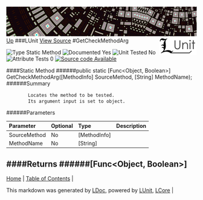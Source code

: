 ![](../Content/LUnit-banner-small.png "")
[<img align="right" src="../Content/LUnit-logo-small.png">](../../README.md)
[Up](LUnit.md)
###LUnit
[View Source](../LUnit.csproj)
#GetCheckMethodArg

![Type Static Method](http://b.repl.ca/v1/Type-Static%20Method-lightgrey.png "") ![Documented Yes](http://b.repl.ca/v1/Documented-Yes-brightgreen.png "") ![Unit Tested No](http://b.repl.ca/v1/Unit%20Tested-No-lightgrey.png "") ![Attribute Tests 0](http://b.repl.ca/v1/Attribute%20Tests-0-lightgrey.png "") [![Source code Available](http://b.repl.ca/v1/Source%20code-Available-brightgreen.png "")](../LUnit.csproj)

####Static Method
######public static [Func<Object, Boolean>] GetCheckMethodArg([MethodInfo] SourceMethod, [String] MethodName);
######Summary

            Locates the method to be tested.
            Its argument input is set to object.
            
######Parameters

Parameter | Optional | Type | Description
:---  | :---  | :---  | :--- 
SourceMethod | No | [MethodInfo] | 
MethodName | No | [String] | 

####Returns
######[Func<Object, Boolean>]
---

[Home](../../README.md) | [Table of Contents](../../TableOfContents.md) | 


This markdown was generated by [LDoc](https://github.com/CodeSingularity/LDoc), powered by [LUnit](https://github.com/CodeSingularity/LUnit), [LCore](https://github.com/CodeSingularity/LCore) | 

